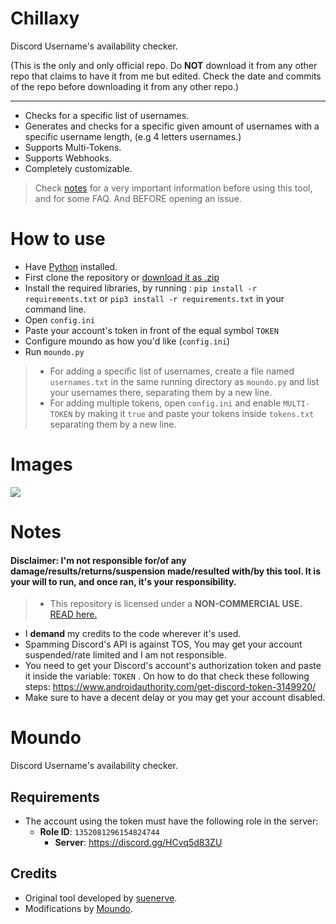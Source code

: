 # Chillaxy
Discord Username's availability checker.

(This is the only and only official repo. Do **NOT** download it from any other repo that claims to have it from me but edited. Check the date and commits of the repo before downloading it from any other repo.)


---
- Checks for a specific list of usernames.
- Generates and checks for a specific given amount of usernames with a specific username length, (e.g 4 letters usernames.)
- Supports Multi-Tokens.
- Supports Webhooks.
- Completely customizable.
  
> Check <a href =#notes >notes</a> for a very important information before using this tool, and for some FAQ. And BEFORE opening an issue.

# How to use
- Have <a href="https://www.python.org/">Python</a> installed.
- First clone the repository or <a href="https://mrmoundo.github.io/ChillaxyStore/">download it as .zip</a>
- Install the required libraries, by running : ```pip install -r requirements.txt``` or `pip3 install -r requirements.txt` in your command line.
- Open `config.ini`
- Paste your account's token in front of the equal symbol `TOKEN`
- Configure moundo as how you'd like (`config.ini`)
- Run `moundo.py` 

> - For adding a specific list of usernames, create a file named `usernames.txt` in the same running directory as `moundo.py` and list your usernames there, separating them by a new line.
> - For adding multiple tokens, open `config.ini` and enable `MULTI-TOKEN` by making it `true` and paste your tokens inside `tokens.txt` separating them by a new line.


# Images
![](./images/1.png)


# Notes
#### Disclaimer: I'm not responsible for/of any damage/results/returns/suspension made/resulted with/by this tool. It is your will to run, and once ran, it's your responsibility.



> - This repository is licensed under a **NON-COMMERCIAL USE.** <a href="https://github.com/MrMoundo/Discord-Username-Checker/blob/main/LICENSE">READ here.</a>

- I **demand** my credits to the code wherever it's used.
- Spamming Discord's API is against TOS, You may get your account suspended/rate limited and I am not responsible.
- You need to get your Discord's account's authorization token and paste it inside the variable: `TOKEN` . On how to do that check these following steps: https://www.androidauthority.com/get-discord-token-3149920/
- Make sure to have a decent delay or you may get your account disabled. 


# Moundo
Discord Username's availability checker.

## Requirements
- The account using the token must have the following role in the server:
  - **Role ID**: `1352081296154824744`
    - **Server**: https://discord.gg/HCvq5d83ZU
## Credits
- Original tool developed by [suenerve](https://github.com/suenerve).
- Modifications by [Moundo](https://github.com/MrMoundo).
